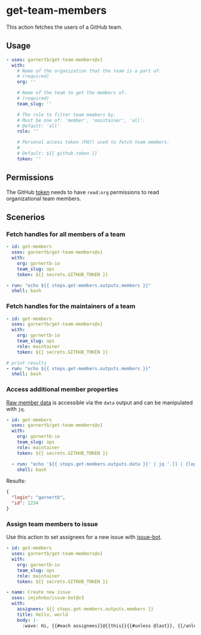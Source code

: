 # get-team-members

This action fetches the users of a GitHub team.

## Usage

```yaml
- uses: garnertb/get-team-members@v1
  with:
    # Name of the organization that the team is a part of.
    # (required)
    org: ''

    # Name of the team to get the members of.
    # (required)
    team_slug: ''

    # The role to filter team members by.
    # Must be one of: 'member', 'maintainer', 'all'.
    # Default: 'all'
    role: ''

    # Personal access token (PAT) used to fetch team members. 
    #
    # Default: ${{ github.token }}
    token: ''
```

## Permissions

The GitHub [token][token docs] needs to have `read:org` permissions to read organizational team members.

## Scenerios

### Fetch handles for all members of a team

```yaml
- id: get-members
  uses: garnertb/get-team-members@v1
  with:
    org: garnertb-io
    team_slug: ops
    token: ${{ secrets.GITHUB_TOKEN }}

- run: "echo ${{ steps.get-members.outputs.members }}"
  shell: bash
```

### Fetch handles for the maintainers of a team

```yaml
- id: get-members
  uses: garnertb/get-team-members@v1
  with:
    org: garnertb-io
    team_slug: ops
    role: maintainer
    token: ${{ secrets.GITHUB_TOKEN }}

# print results
- run: "echo ${{ steps.get-members.outputs.members }}"
  shell: bash
```

### Access additional member properties

[Raw member data](https://docs.github.com/en/rest/teams/members#list-team-members) is accessible via the `data` output and can be manipulated with `jq`.

```yaml
- id: get-members
  uses: garnertb/get-team-members@v1
  with:
    org: garnertb-io
    team_slug: ops
    role: maintainer
    token: ${{ secrets.GITHUB_TOKEN }}

  - run: "echo '${{ steps.get-members.outputs.data }}' | jq '.[] | {login: .login, id: .id}'"
    shell: bash
```

Results:

```json
{
  "login": "garnertb",   
  "id": 1234
}
```

### Assign team members to issue

Use this action to set assignees for a new issue with [issue-bot](https://github.com/imjohnbo/issue-bot).

```yaml
- id: get-members
  uses: garnertb/get-team-members@v1
  with:
    org: garnertb-io
    team_slug: ops
    role: maintainer
    token: ${{ secrets.GITHUB_TOKEN }}

- name: Create new issue
  uses: imjohnbo/issue-bot@v3
  with:
    assignees: ${{ steps.get-members.outputs.members }}
    title: Hello, world
    body: |-
      :wave: Hi, {{#each assignees}}@{{this}}{{#unless @last}}, {{/unless}}{{/each}}!
```

[token docs]: https://docs.github.com/en/authentication/keeping-your-account-and-data-secure/creating-a-personal-access-token